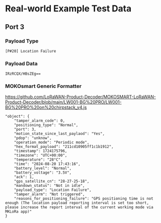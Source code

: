 # Real-world Example Test Data


## Port 3

### Payload Type

```
[P#20] Location Failure
```

### Payload Data
```
IRzRCQX/HBsZEg==
```

### MOKOsmart Generic Formatter

https://github.com/LoRaWAN-Product-Decoder/MOKOSMART-LoRaWAN-Product-Decoder/blob/main/LW001-BG%20PRO/LW001-BG%20PRO%20on%20chirpstack_v4.js

```
"object": {
    "tamper_alarm_code": 0,
    "positioning_type": "Normal",
    "port": 3,
    "motion_state_since_last_paylaod": "Yes",
    "pdop": "unknow",
    "operation_mode": "Periodic mode",
    "hex_format_payload": "211cd10905ff1c1b1912",
    "timestamp": 1724175796,
    "timezone": "UTC+00:00",
    "temperature": "28°C",
    "time": "2024-08-20 17:43:16",
    "battery_level": "Normal",
    "battery_voltage": "3.5V",
    "ack": 1,
    "gps_satellite_cn": "28-27-25-18",
    "mandown_status": "Not in idle",
    "payload_type": "Location Failure",
    "tamper_alarm": "Not triggered",
    "reasons_for_positioning_failure": "GPS positioning time is not enough (The location payload reporting interval is set too short, please increase the report interval of the current working mode via MKLoRa app)"
}
```